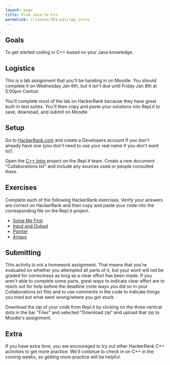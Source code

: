 ```yaml
---
layout: page
title: From Java to C++
permalink: /classes/361-w21/cpp_intro
---
```


## Goals
To get started coding in C++ based on your Java knowledge.

## Logistics
This is a lab assignment that you'll be handing in on Moodle. You should complete it on Wednesday Jan 6th, but it isn't due until Friday Jan 8th at 5:00pm Central.

You'll complete most of the lab on HackerRank because they have great built-in test suites. You'll then copy and paste your solutions into Repl.it to save, download, and submit on Moodle.

## Setup
Go to [HackerRank.com](https://www.hackerrank.com/) and create a Developers account if you don't already have one (you don't need to use your real name if you don't want to!).

Open the [C++ Intro](https://repl.it/team/carlcs361s01w21/C-Intro) project on the Repl.it team. Create a new document "Collaborations.txt" and include any sources used or people consulted there.

## Exercises
Complete each of the following HackerRank exercises. Verify your answers are correct on HackerRank and then copy and paste your code into the corresponding file on the Repl.it project.

* [Solve Me First](https://www.hackerrank.com/challenges/solve-me-first/problem)
* [Input and Output](https://www.hackerrank.com/challenges/cpp-input-and-output/problem)
* [Pointer](https://www.hackerrank.com/challenges/c-tutorial-pointer/problem)
* [Arrays](https://www.hackerrank.com/challenges/arrays-introduction/problem)

## Submitting
This activity is not a homework assignment. That means that you're evaluated on whether you attempted all parts of it, but your work will not be graded for correctness as long as a clear effort has been made. If you aren't able to complete some parts, great ways to indicate clear effort are to reach out for help before the deadline (note ways you did so in your Collaborations.txt file) and to use comments in the code to indicate things you tried but what went wrong/where you got stuck. 

Download the zip of your code from Repl.it by clicking on the three vertical dots in the bar "Files" and selected "Download zip" and upload that zip to Moodle's assignment.

## Extra
If you have extra time, you are encouraged to try out other HackerRank C++ activities to get more practice. We'll continue to check in on C++ in the coming weeks, so getting more practice will be helpful.
